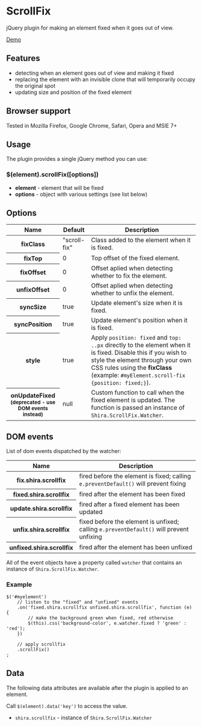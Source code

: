 # ScrollFix

jQuery plugin for making an element fixed when it goes out of view.

[Demo](http://htmlpreview.github.io/?http://github.com/ShiraNai7/jquery-scrollfix/blob/master/demo.html)


## Features

- detecting when an element goes out of view and making it fixed
- replacing the element with an invisible clone that will temporarily occupy the original spot
- updating size and position of the fixed element


## Browser support

Tested in Mozilla Firefox, Google Chrome, Safari, Opera and MSIE 7+


## Usage

The plugin provides a single jQuery method you can use:


### $(element).scrollFix([options])

- **element** - element that will be fixed
- **options** - object with various settings (see list below)


## Options

<table>
    <thead>
        <tr>
            <th>Name</th>
            <th>Default</th>
            <th>Description</th>
        </tr>
    </thead>
    <tbody>
        <tr>
            <th>fixClass</th>
            <td>"scroll-fix"</td>
            <td>Class added to the element when it is fixed.</td>
        </tr>
        <tr>
            <th>fixTop</th>
            <td>0</td>
            <td>Top offset of the fixed element.</td>
        </tr>
        <tr>
            <th>fixOffset</th>
            <td>0</td>
            <td>Offset aplied when detecting whether to fix the element.</td>
        </tr>
        <tr>
            <th>unfixOffset</th>
            <td>0</td>
            <td>Offset aplied when detecting whether to unfix the element.</td>
        </tr>
        <tr>
            <th>syncSize</th>
            <td>true</td>
            <td>Update element's size when it is fixed.</td>
        </tr>
        <tr>
            <th>syncPosition</th>
            <td>true</td>
            <td>Update element's position when it is fixed.</td>
        </tr>
        <tr>
            <th>style</th>
            <td>true</td>
            <td>Apply <code>position: fixed</code> and <code>top: ..px</code> directly to the element when it is fixed. Disable this if you wish to style the element through your own CSS rules using the <strong>fixClass</strong> (example: <code>#myElement.scroll-fix {position: fixed;}</code>).</td>
        </tr>
        <tr>
            <th>onUpdateFixed<br><small>(deprecated - use DOM events instead)</small></th>
            <td>null</td>
            <td>Custom function to call when the fixed element is updated. The function is passed an instance of <code>Shira.ScrollFix.Watcher</code>.</td>
        </tr>
    </tbody>
</table>


## DOM events

List of dom events dispatched by the watcher:

<table>
    <thead>
        <tr>
            <th>Name</th>
            <th>Description</th>
        </tr>
    </thead>
    <tbody>
        <tr>
            <th>fix.shira.scrollfix</th>
            <td>fired before the element is fixed; calling <code>e.preventDefault()</code> will prevent fixing</td>
        </tr>
        <tr>
            <th>fixed.shira.scrollfix</th>
            <td>fired after the element has been fixed</td>
        </tr>
        <tr>
            <th>update.shira.scrollfix</th>
            <td>fired after a fixed element has been updated</td>
        </tr>
        <tr>
            <th>unfix.shira.scrollfix</th>
            <td>fixed before the element is unfixed; calling <code>e.preventDefault()</code> will prevent unfixing</td>
        </tr>
        <tr>
            <th>unfixed.shira.scrollfix</th>
            <td>fired after the element has been unfixed</td>
        </tr>
    </tbody>
</table>

All of the event objects have a property called `watcher` that contains an instance of `Shira.ScrollFix.Watcher`.


### Example

    $('#myelement')
        // listen to the "fixed" and "unfixed" events
        .on('fixed.shira.scrollfix unfixed.shira.scrollfix', function (e) {
            // make the background green when fixed, red otherwise
            $(this).css('background-color', e.watcher.fixed ? 'green' : 'red');
        })

        // apply scrollfix
        .scrollFix()
    ;


## Data

The following data attributes are available after the plugin is applied to an element.

Call `$(element).data('key')` to access the value.

- `shira.scrollfix` - instance of `Shira.ScrollFix.Watcher`
